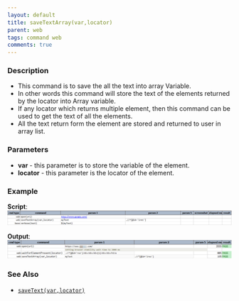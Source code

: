 ```yaml
---
layout: default
title: saveTextArray(var,locator)
parent: web
tags: command web
comments: true
---
```


### Description

- This command is to save the all the text into array Variable.
- In other words this command will store the text of the elements returned by the locator into Array variable.
- If any locator which returns multiple element, then this command can be used to get the text of all the elements.
- All the text return form the element are stored and returned to user in array list.

### Parameters

- **var** - this parameter is to store the variable of the element.
- **locator** - this parameter is the locator of the element.

### Example

**Script**:<br/>
![](image/saveTextArray_01.png)

**Output**:<br/>
![](image/saveTextArray_02.png)

### See Also

- [`saveText(var,locator)`](saveText(var,locator))